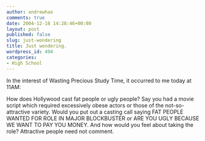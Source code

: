 ```yaml
---
author: andrewhao
comments: true
date: 2004-12-18 14:28:46+00:00
layout: post
published: false
slug: just-wondering
title: Just wondering.
wordpress_id: 494
categories:
- High School
---
```


In the interest of Wasting Precious Study Time, it occurred to me today at 11AM:

How does Hollywood cast fat people or ugly people? Say you had a movie script which required excessively obese actors or those of the not-so-attractive variety. Would you put out a casting call saying FAT PEOPLE WANTED FOR ROLE IN MAJOR BLOCKBUSTER or ARE YOU UGLY BECAUSE WE WANT TO PAY YOU MONEY. And how would you feel about taking the role? Attractive people need not comment.
